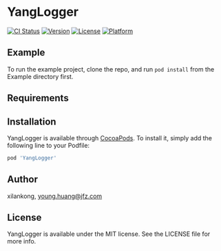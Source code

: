 # YangLogger

[![CI Status](https://img.shields.io/travis/xilankong/YangLogger.svg?style=flat)](https://travis-ci.org/xilankong/YangLogger)
[![Version](https://img.shields.io/cocoapods/v/YangLogger.svg?style=flat)](https://cocoapods.org/pods/YangLogger)
[![License](https://img.shields.io/cocoapods/l/YangLogger.svg?style=flat)](https://cocoapods.org/pods/YangLogger)
[![Platform](https://img.shields.io/cocoapods/p/YangLogger.svg?style=flat)](https://cocoapods.org/pods/YangLogger)

## Example

To run the example project, clone the repo, and run `pod install` from the Example directory first.

## Requirements

## Installation

YangLogger is available through [CocoaPods](https://cocoapods.org). To install
it, simply add the following line to your Podfile:

```ruby
pod 'YangLogger'
```

## Author

xilankong, young.huang@jfz.com

## License

YangLogger is available under the MIT license. See the LICENSE file for more info.
